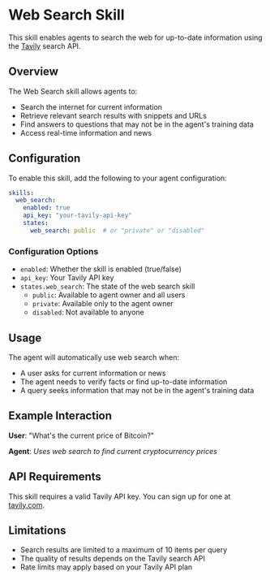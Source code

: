 # Web Search Skill

This skill enables agents to search the web for up-to-date information using the [Tavily](https://tavily.com/) search API.

## Overview

The Web Search skill allows agents to:
- Search the internet for current information
- Retrieve relevant search results with snippets and URLs
- Find answers to questions that may not be in the agent's training data
- Access real-time information and news

## Configuration

To enable this skill, add the following to your agent configuration:

```yaml
skills:
  web_search:
    enabled: true
    api_key: "your-tavily-api-key"
    states:
      web_search: public  # or "private" or "disabled"
```

### Configuration Options

- `enabled`: Whether the skill is enabled (true/false)
- `api_key`: Your Tavily API key
- `states.web_search`: The state of the web search skill
  - `public`: Available to agent owner and all users
  - `private`: Available only to the agent owner
  - `disabled`: Not available to anyone

## Usage

The agent will automatically use web search when:
- A user asks for current information or news
- The agent needs to verify facts or find up-to-date information
- A query seeks information that may not be in the agent's training data

## Example Interaction

**User**: "What's the current price of Bitcoin?"

**Agent**: *Uses web search to find current cryptocurrency prices*

## API Requirements

This skill requires a valid Tavily API key. You can sign up for one at [tavily.com](https://tavily.com/).

## Limitations

- Search results are limited to a maximum of 10 items per query
- The quality of results depends on the Tavily search API
- Rate limits may apply based on your Tavily API plan 